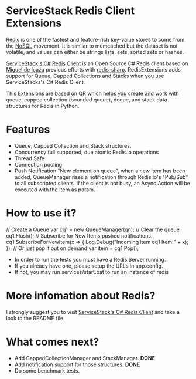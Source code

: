 # ServiceStack Redis Client Extensions
[Redis](http://code.google.com/p/redis/) is one of the fastest and feature-rich key-value stores to come from the [NoSQL](http://en.wikipedia.org/wiki/NoSQL) movement.
It is similar to memcached but the dataset is not volatile, and values can either be strings lists, sets, sorted sets or hashes.

[ServiceStack's C# Redis Client](https://github.com/ServiceStack/ServiceStack.Redis) is an Open Source C# Redis client based on [Miguel de Icaza](http://twitter.com/migueldeicaza) previous efforts with [redis-sharp](http://github.com/migueldeicaza/redis-sharp).
RedisExtensions adds support for Queue, Capped Collections and Stacks when you use ServiceStacks's C# Redis Client.

This Extensions are based on [QR](https://github.com/tnm/qr) which helps you create and work with queue, capped collection (bounded queue), deque, and stack data structures for Redis in Python. 

# Features

* Queue, Capped Collection and Stack structures.
* Concurrency full supported, due atomic Redis.io operations 
* Thread Safe
* Connection pooling
* Push Notification "New element on queue", when a new item has been 
added, QueueManager rises a notification through Redis.io's "Pub/Sub" to all subscripted clients. If the client is not busy, an Async 
Action will be executed with the Item as param.

# How to use it?

  // Create a Queue
    var cq1 = new QueueManager<string>(qn);
  // Clear the queue
    cq1.Flush();
  // Subscribe for New Items pushed notifications.
    cq1.SubscribeForNewItem(x => {
        Log.Debug("Incoming item cq1 Item:" + x);
    });
  // Or just pop it out on demand
  var item = cq1.Pop();

* In order to run the tests you must have a Redis Server running.
* If you already have one, please setup the URLs in app.config.
* If not, you may run services/start.bat to run an instance of redis

# More infomation about Redis?
I strongly suggest you to visit [ServiceStack's C# Redis Client](https://github.com/ServiceStack/ServiceStack.Redis) and take a look to the README file.
  
# What comes next?
* Add CappedCollectionManager and StackManager. __DONE__
* Add notification support for those structures. __DONE__
* Do some benchmark tests.
